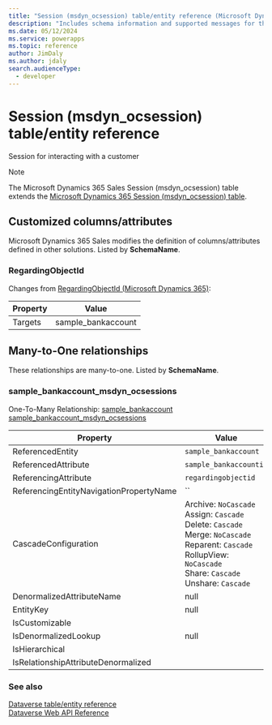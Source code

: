 ```yaml
---
title: "Session (msdyn_ocsession) table/entity reference (Microsoft Dynamics 365 Sales) | Microsoft Docs"
description: "Includes schema information and supported messages for the Session (msdyn_ocsession) table/entity with Microsoft Dynamics 365 Sales."
ms.date: 05/12/2024
ms.service: powerapps
ms.topic: reference
author: JimDaly
ms.author: jdaly
search.audienceType: 
  - developer
---
```


# Session (msdyn_ocsession) table/entity reference

Session for interacting with a customer

> [!NOTE]
> The Microsoft Dynamics 365 Sales Session (msdyn_ocsession) table extends the [Microsoft Dynamics 365 Session (msdyn_ocsession) table](/dynamics365/developer/reference/dataverse/entities/msdyn_ocsession).



## Customized columns/attributes

Microsoft Dynamics 365 Sales
modifies the definition of columns/attributes defined in other solutions. Listed by **SchemaName**.

### <a name="BKMK_RegardingObjectId"></a> RegardingObjectId

Changes from [RegardingObjectId (Microsoft Dynamics 365)](/dynamics365/developer/reference/dataverse/entities/msdyn_ocsession#BKMK_RegardingObjectId):

|Property|Value|
|---|---|
|Targets|sample_bankaccount|


## Many-to-One relationships

These relationships are many-to-one. Listed by **SchemaName**.

### <a name="BKMK_sample_bankaccount_msdyn_ocsessions"></a> sample_bankaccount_msdyn_ocsessions

One-To-Many Relationship: [sample_bankaccount sample_bankaccount_msdyn_ocsessions](sample_bankaccount.md#BKMK_sample_bankaccount_msdyn_ocsessions)

|Property|Value|
|--------|-----|
|ReferencedEntity|`sample_bankaccount`|
|ReferencedAttribute|`sample_bankaccountid`|
|ReferencingAttribute|`regardingobjectid`|
|ReferencingEntityNavigationPropertyName|``|
|CascadeConfiguration|Archive: `NoCascade`<br />Assign: `Cascade`<br />Delete: `Cascade`<br />Merge: `NoCascade`<br />Reparent: `Cascade`<br />RollupView: `NoCascade`<br />Share: `Cascade`<br />Unshare: `Cascade`|
|DenormalizedAttributeName|null|
|EntityKey|null|
|IsCustomizable||
|IsDenormalizedLookup|null|
|IsHierarchical||
|IsRelationshipAttributeDenormalized||



### See also

[Dataverse table/entity reference](../about-entity-reference.md)  
[Dataverse Web API Reference](/power-apps/developer/data-platform/webapi/reference/about)   

